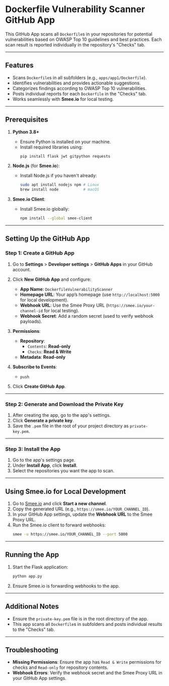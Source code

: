 
# Dockerfile Vulnerability Scanner GitHub App

This GitHub App scans all `Dockerfile`s in your repositories for potential vulnerabilities based on OWASP Top 10 guidelines and best practices. Each scan result is reported individually in the repository's "Checks" tab.

---

## Features
- Scans `Dockerfile`s in all subfolders (e.g., `apps/app1/Dockerfile`).
- Identifies vulnerabilities and provides actionable suggestions.
- Categorizes findings according to OWASP Top 10 vulnerabilities.
- Posts individual reports for each `Dockerfile` in the "Checks" tab.
- Works seamlessly with **Smee.io** for local testing.

---

## Prerequisites
1. **Python 3.8+**
   - Ensure Python is installed on your machine.
   - Install required libraries using:
     ```bash
     pip install flask jwt gitpython requests
     ```

2. **Node.js** (for **Smee.io**):
   - Install Node.js if you haven't already:
     ```bash
     sudo apt install nodejs npm # Linux
     brew install node           # macOS
     ```

3. **Smee.io Client**:
   - Install Smee.io globally:
     ```bash
     npm install --global smee-client
     ```

---

## Setting Up the GitHub App

### Step 1: Create a GitHub App
1. Go to **Settings** > **Developer settings** > **GitHub Apps** in your GitHub account.
2. Click **New GitHub App** and configure:
   - **App Name**: `DockerfileVulnerabilityScanner`
   - **Homepage URL**: Your app’s homepage (use `http://localhost:5000` for local development).
   - **Webhook URL**: Use the Smee Proxy URL (`https://smee.io/your-channel-id` for local testing).
   - **Webhook Secret**: Add a random secret (used to verify webhook payloads).

3. **Permissions**:
   - **Repository**:
     - `Contents`: **Read-only**
     - `Checks`: **Read & Write**
   - **Metadata**: **Read-only**

4. **Subscribe to Events**:
   - `push`

5. Click **Create GitHub App**.

---

### Step 2: Generate and Download the Private Key
1. After creating the app, go to the app's settings.
2. Click **Generate a private key**.
3. Save the `.pem` file in the root of your project directory as `private-key.pem`.

---

### Step 3: Install the App
1. Go to the app's settings page.
2. Under **Install App**, click **Install**.
3. Select the repositories you want the app to scan.

---

## Using Smee.io for Local Development

1. Go to [Smee.io](https://smee.io/) and click **Start a new channel**.
2. Copy the generated URL (e.g., `https://smee.io/YOUR_CHANNEL_ID`).
3. In your GitHub App settings, update the **Webhook URL** to the Smee Proxy URL.
4. Run the Smee.io client to forward webhooks:
   ```bash
   smee -u https://smee.io/YOUR_CHANNEL_ID --port 5000
   ```

---

## Running the App

1. Start the Flask application:
   ```bash
   python app.py
   ```

2. Ensure Smee.io is forwarding webhooks to the app.

---

## Additional Notes

- Ensure the `private-key.pem` file is in the root directory of the app.
- This app scans all `Dockerfile`s in subfolders and posts individual results to the "Checks" tab.

---

## Troubleshooting

- **Missing Permissions**: Ensure the app has `Read & Write` permissions for checks and `Read-only` for repository contents.
- **Webhook Errors**: Verify the webhook secret and the Smee Proxy URL in your GitHub App settings.
